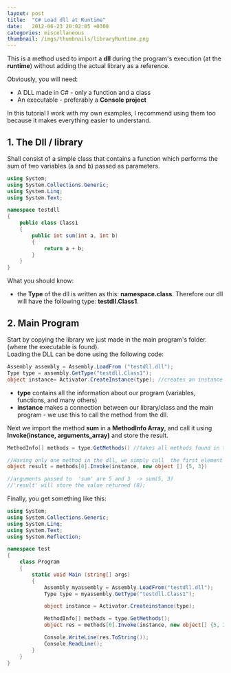 ```yaml
---
layout: post
title:  "C# Load dll at Runtime"
date:   2012-06-23 20:02:05 +0300
categories: miscellaneous
thumbnail: /imgs/thumbnails/libraryRuntime.png
---
```


This is a method used to import a **dll** during the program's execution (at the **runtime**) without adding the actual library as a reference.

Obviously, you will need:  
- A DLL made in C# - only a function and a class  
- An executable - preferably a **Console project**

In this tutorial I work with my own examples, I recommend using them too because it makes everything easier to understand.

## 1\. The Dll / library

Shall consist of a simple class that contains a function which performs the sum of two variables (a and b) passed as parameters.

```csharp
using System;
using System.Collections.Generic;
using System.Linq;
using System.Text;

namespace testdll
{
    public class Class1
    {
        public int sum(int a, int b)
        {
            return a + b;
        }
    }
}
```

What you should know:  
- the **Type** of the dll is written as this: **namespace.class**. Therefore our dll will have the following type: **testdll.Class1**.

## 2\. Main Program

Start by copying the library we just made in the main program's folder. (where the executable is found).  
Loading the DLL can be done using the following code:

```csharp
Assembly assembly = Assembly.LoadFrom ("testdll.dll");
Type type = assembly.GetType("testdll.Class1"); 
object instance= Activator.CreateInstance(type); //creates an instance of that class
```

- **type** contains all the information about our program (variables, functions, and many others)  
- **instance** makes a connection between our library/class and the main program - we use this to call the method from the dll.

Next we import the method **sum** in a **MethodInfo Array**, and call it using **Invoke(instance, arguments_array)** and store the result.

```csharp
MethodInfo[] methods = type.GetMethods() //takes all methods found in the dll in this array

//Having only one method in the dll, we simply call  the first element
object result = methods[0].Invoke(instance, new object [] {5, 3}) 

//arguments passed to  'sum' are 5 and 3  -> sum(5, 3)
//'result' will store the value returned (8);
```

Finally, you get something like this:

```csharp
using System;
using System.Collections.Generic;
using System.Linq;
using System.Text;
using System.Reflection;

namespace test
{
    class Program
    {
        static void Main (string[] args)
        {
            Assembly myassembly = Assembly.LoadFrom("testdll.dll");
            Type type = myassembly.GetType("testdll.Class1");

            object instance = Activator.Createinstance(type);

            MethodInfo[] methods = type.GetMethods();
            object res = methods[0].Invoke(instance, new object[] {5, 3});

            Console.WriteLine(res.ToString());
            Console.ReadLine();
        }
    }
}
```